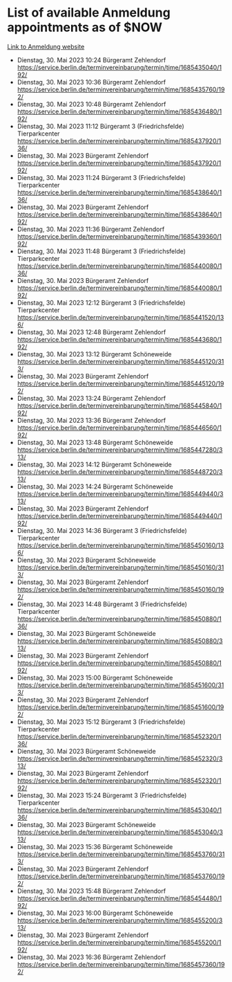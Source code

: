 # List of available Anmeldung appointments as of $NOW
[Link to Anmeldung website](https://service.berlin.de/terminvereinbarung/termin/tag.php?termin=1&anliegen[]=120686&dienstleisterlist=122210,122217,327316,122219,327312,122227,327314,122231,327346,122243,327348,122254,122252,329742,122260,329745,122262,329748,122271,327278,122273,327274,122277,327276,330436,122280,327294,122282,327290,122284,327292,122291,327270,122285,327266,122286,327264,122296,327268,150230,329760,122297,327286,122294,327284,122312,329763,122314,329775,122304,327330,122311,327334,122309,327332,317869,122281,327352,122279,329772,122283,122276,327324,122274,327326,122267,329766,122246,327318,122251,327320,122257,327322,122208,327298,122226,327300&herkunft=http%3A%2F%2Fservice.berlin.de%2Fdienstleistung%2F120686%2F)
- Dienstag, 30. Mai 2023 10:24 Bürgeramt Zehlendorf https://service.berlin.de/terminvereinbarung/termin/time/1685435040/192/
- Dienstag, 30. Mai 2023 10:36 Bürgeramt Zehlendorf https://service.berlin.de/terminvereinbarung/termin/time/1685435760/192/
- Dienstag, 30. Mai 2023 10:48 Bürgeramt Zehlendorf https://service.berlin.de/terminvereinbarung/termin/time/1685436480/192/
- Dienstag, 30. Mai 2023 11:12 Bürgeramt 3 (Friedrichsfelde) Tierparkcenter https://service.berlin.de/terminvereinbarung/termin/time/1685437920/136/
- Dienstag, 30. Mai 2023  Bürgeramt Zehlendorf https://service.berlin.de/terminvereinbarung/termin/time/1685437920/192/
- Dienstag, 30. Mai 2023 11:24 Bürgeramt 3 (Friedrichsfelde) Tierparkcenter https://service.berlin.de/terminvereinbarung/termin/time/1685438640/136/
- Dienstag, 30. Mai 2023  Bürgeramt Zehlendorf https://service.berlin.de/terminvereinbarung/termin/time/1685438640/192/
- Dienstag, 30. Mai 2023 11:36 Bürgeramt Zehlendorf https://service.berlin.de/terminvereinbarung/termin/time/1685439360/192/
- Dienstag, 30. Mai 2023 11:48 Bürgeramt 3 (Friedrichsfelde) Tierparkcenter https://service.berlin.de/terminvereinbarung/termin/time/1685440080/136/
- Dienstag, 30. Mai 2023  Bürgeramt Zehlendorf https://service.berlin.de/terminvereinbarung/termin/time/1685440080/192/
- Dienstag, 30. Mai 2023 12:12 Bürgeramt 3 (Friedrichsfelde) Tierparkcenter https://service.berlin.de/terminvereinbarung/termin/time/1685441520/136/
- Dienstag, 30. Mai 2023 12:48 Bürgeramt Zehlendorf https://service.berlin.de/terminvereinbarung/termin/time/1685443680/192/
- Dienstag, 30. Mai 2023 13:12 Bürgeramt Schöneweide https://service.berlin.de/terminvereinbarung/termin/time/1685445120/313/
- Dienstag, 30. Mai 2023  Bürgeramt Zehlendorf https://service.berlin.de/terminvereinbarung/termin/time/1685445120/192/
- Dienstag, 30. Mai 2023 13:24 Bürgeramt Zehlendorf https://service.berlin.de/terminvereinbarung/termin/time/1685445840/192/
- Dienstag, 30. Mai 2023 13:36 Bürgeramt Zehlendorf https://service.berlin.de/terminvereinbarung/termin/time/1685446560/192/
- Dienstag, 30. Mai 2023 13:48 Bürgeramt Schöneweide https://service.berlin.de/terminvereinbarung/termin/time/1685447280/313/
- Dienstag, 30. Mai 2023 14:12 Bürgeramt Schöneweide https://service.berlin.de/terminvereinbarung/termin/time/1685448720/313/
- Dienstag, 30. Mai 2023 14:24 Bürgeramt Schöneweide https://service.berlin.de/terminvereinbarung/termin/time/1685449440/313/
- Dienstag, 30. Mai 2023  Bürgeramt Zehlendorf https://service.berlin.de/terminvereinbarung/termin/time/1685449440/192/
- Dienstag, 30. Mai 2023 14:36 Bürgeramt 3 (Friedrichsfelde) Tierparkcenter https://service.berlin.de/terminvereinbarung/termin/time/1685450160/136/
- Dienstag, 30. Mai 2023  Bürgeramt Schöneweide https://service.berlin.de/terminvereinbarung/termin/time/1685450160/313/
- Dienstag, 30. Mai 2023  Bürgeramt Zehlendorf https://service.berlin.de/terminvereinbarung/termin/time/1685450160/192/
- Dienstag, 30. Mai 2023 14:48 Bürgeramt 3 (Friedrichsfelde) Tierparkcenter https://service.berlin.de/terminvereinbarung/termin/time/1685450880/136/
- Dienstag, 30. Mai 2023  Bürgeramt Schöneweide https://service.berlin.de/terminvereinbarung/termin/time/1685450880/313/
- Dienstag, 30. Mai 2023  Bürgeramt Zehlendorf https://service.berlin.de/terminvereinbarung/termin/time/1685450880/192/
- Dienstag, 30. Mai 2023 15:00 Bürgeramt Schöneweide https://service.berlin.de/terminvereinbarung/termin/time/1685451600/313/
- Dienstag, 30. Mai 2023  Bürgeramt Zehlendorf https://service.berlin.de/terminvereinbarung/termin/time/1685451600/192/
- Dienstag, 30. Mai 2023 15:12 Bürgeramt 3 (Friedrichsfelde) Tierparkcenter https://service.berlin.de/terminvereinbarung/termin/time/1685452320/136/
- Dienstag, 30. Mai 2023  Bürgeramt Schöneweide https://service.berlin.de/terminvereinbarung/termin/time/1685452320/313/
- Dienstag, 30. Mai 2023  Bürgeramt Zehlendorf https://service.berlin.de/terminvereinbarung/termin/time/1685452320/192/
- Dienstag, 30. Mai 2023 15:24 Bürgeramt 3 (Friedrichsfelde) Tierparkcenter https://service.berlin.de/terminvereinbarung/termin/time/1685453040/136/
- Dienstag, 30. Mai 2023  Bürgeramt Schöneweide https://service.berlin.de/terminvereinbarung/termin/time/1685453040/313/
- Dienstag, 30. Mai 2023 15:36 Bürgeramt Schöneweide https://service.berlin.de/terminvereinbarung/termin/time/1685453760/313/
- Dienstag, 30. Mai 2023  Bürgeramt Zehlendorf https://service.berlin.de/terminvereinbarung/termin/time/1685453760/192/
- Dienstag, 30. Mai 2023 15:48 Bürgeramt Zehlendorf https://service.berlin.de/terminvereinbarung/termin/time/1685454480/192/
- Dienstag, 30. Mai 2023 16:00 Bürgeramt Schöneweide https://service.berlin.de/terminvereinbarung/termin/time/1685455200/313/
- Dienstag, 30. Mai 2023  Bürgeramt Zehlendorf https://service.berlin.de/terminvereinbarung/termin/time/1685455200/192/
- Dienstag, 30. Mai 2023 16:36 Bürgeramt Zehlendorf https://service.berlin.de/terminvereinbarung/termin/time/1685457360/192/
